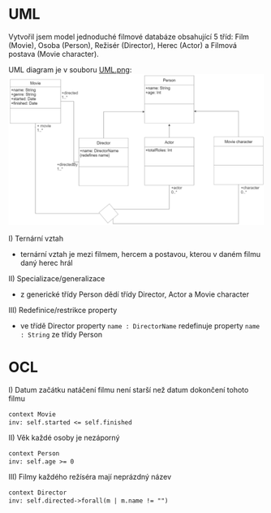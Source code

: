 # UML

Vytvořil jsem model jednoduché filmové databáze obsahující 5 tříd: Film (Movie), Osoba (Person), Režisér (Director), Herec (Actor) a Filmová postava (Movie character).

UML diagram je v souboru [UML.png](UML.png): ![UML.png](UML.png)

I) Ternární vztah
- ternární vztah je mezi filmem, hercem a postavou, kterou v daném filmu daný herec hrál

II) Specializace/generalizace
- z generické třídy Person dědí třídy Director, Actor a Movie character

III) Redefinice/restrikce property
- ve třídě Director property `name : DirectorName` redefinuje property `name : String` ze třídy Person

# OCL

I) Datum začátku natáčení filmu není starší než datum dokončení tohoto filmu
```
context Movie
inv: self.started <= self.finished
```

II) Věk každé osoby je nezáporný
```
context Person
inv: self.age >= 0
```

III) Filmy každého režíséra mají neprázdný název
```
context Director
inv: self.directed->forall(m | m.name != "")
```